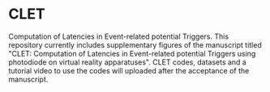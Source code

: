 # CLET
Computation of Latencies in Event-related potential Triggers.
This repository currently includes supplementary figures of the manuscript titled "CLET: Computation of Latencies in Event-related potential Triggers using photodiode on virtual reality apparatuses".
CLET codes, datasets and a tutorial video to use the codes will uploaded after the acceptance of the manuscript.
